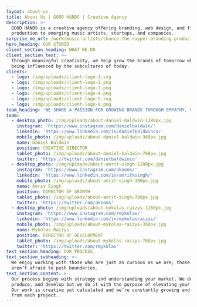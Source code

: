 ```yaml
---
layout: about-us
title: About Us | GOOD HANDS | Creative Agency
description: >-
  GOOD HANDS is a creative agency offering branding, web design, and film
  production to emerging music artists, startups, and companies.
surprise_me_url: /work/music-artists/chance-the-rapper-branding-product-web-design/
hero_heading: OUR STUDIO
client_section_heading: WHAT WE DO
client_section_text: >-
  Through meaningful creativity, we help grow the brands of tomorrow who are
  being influenced by the subcultures of today.
clients:
  - logo: /img/uploads/client-logo-1.svg
  - logo: /img/uploads/client-logo-2.png
  - logo: /img/uploads/client-logo-3.png
  - logo: /img/uploads/client-logo-4.png
  - logo: /img/uploads/client-logo-5.svg
  - logo: /img/uploads/client-logo-6.png
team_heading: 'WE SHARE A PASSION FOR GROWING BRANDS THROUGH EMPATHY, CURIOSITY, AND CAFFEINE'
team:
  - desktop_photo: /img/uploads/about-daniel-baldwin-1280px.jpg
    instagram: 'https://www.instagram.com/danielbaldwin/'
    linkedin: 'https://www.linkedin.com/in/danielbaldwinco/'
    mobile_photo: /img/uploads/about-daniel-baldwin-360px.jpg
    name: Daniel Baldwin
    position: CREATIVE DIRECTOR
    tablet_photo: /img/uploads/about-daniel-baldwin-768px.jpg
    twitter: 'https://twitter.com/danielbaldwinco'
  - desktop_photo: /img/uploads/about-amrit-singh-1280px.jpg
    instagram: 'https://www.instagram.com/akooms/'
    linkedin: 'https://www.linkedin.com/in/amritksingh/'
    mobile_photo: /img/uploads/about-amrit-singh-360px.jpg
    name: Amrit Singh
    position: DIRECTOR OF GROWTH
    tablet_photo: /img/uploads/about-amrit-singh-768px.jpg
    twitter: 'https://twitter.com/akooms'
  - desktop_photo: /img/uploads/about-mykolas-raizys-1280px.jpg
    instagram: 'https://www.instagram.com/rmykolas/'
    linkedin: 'https://www.linkedin.com/in/mykolasraizys/'
    mobile_photo: /img/uploads/about-mykolas-raizys-360px.jpg
    name: Mykolas Raižys
    position: DIRECTOR OF DEVELOPMENT
    tablet_photo: /img/uploads/about-mykolas-raizys-768px.jpg
    twitter: 'https://twitter.com/rmykolas'
text_section_heading: OUR PROCESS
text_section_subheading: >-
  We enjoy working with those who are just as curious as we are; those who
  aren’t afraid to push boundaries.
text_section_content: >-
  Our process begins with strategy and understanding your market. We design,
  produce, and develop but we do it with the purpose of elevating your brand.
  Our work is creative yet calculated and we’re constantly growing and learning
  from each project.
---
```


